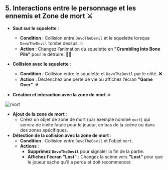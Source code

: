 ## 5. Interactions entre le personnage et les ennemis et Zone de mort ⚔️

- **Saut sur le squelette** :
  - **Condition** : Collision entre `DevoTheDevil` et le squelette lorsque `DevoTheDevil` tombe dessus. 💥
  - **Action** : Changez l’animation du squelette en **"Crumbling Into Bone Pile"** pour le détruire. 🦴💨

- **Collision avec le squelette** :
  - **Condition** : Collision entre le squelette et `DevoTheDevil` par le côté. ❌
  - **Action** : Déclenchez une perte de vie ou affichez l’écran **"Game Over"**. 💔

- **Création et interaction avec la zone de mort** ☠

![mort](https://sebastien-devos.fr/img/codegaming/mort.png)

  - **Ajout de la zone de mort** :
    - Créez un objet de zone de mort (par exemple nommé `mort`) qui servira de limite fatale pour le joueur, en bas de la scène ou dans des zones spécifiques.
  - **Détection de la collision avec la zone de mort** :
    - **Condition** : Collision entre `DevoTheDevil` et l'objet `mort`.
    - **Actions** :
      - **Supprimez `DevoTheDevil`** pour signaler la fin de la partie.
      - **Affichez l'écran "Lost"** : Changez la scène vers **"Lost"** pour que le joueur sache qu'il a perdu et doit recommencer.
